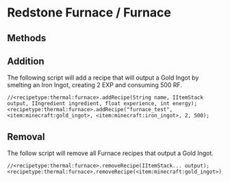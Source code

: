 # Redstone Furnace / Furnace

## Methods

## Addition

The following script will add a recipe that will output a Gold Ingot by smelting an Iron Ingot, creating 2 EXP and consuming 500 RF.

```zenscript
//<recipetype:thermal:furnace>.addRecipe(String name, IItemStack output, IIngredient ingredient, float experience, int energy);
<recipetype:thermal:furnace>.addRecipe("furnace_test", <item:minecraft:gold_ingot>, <item:minecraft:iron_ingot>, 2, 500);
```

## Removal

The follow script will remove all Furnace recipes that output a Gold Ingot.

```zenscript
//<recipetype:thermal:furnace>.removeRecipe(IItemStack... output);
<recipetype:thermal:furnace>.removeRecipe(<item:minecraft:gold_ingot>);
```
